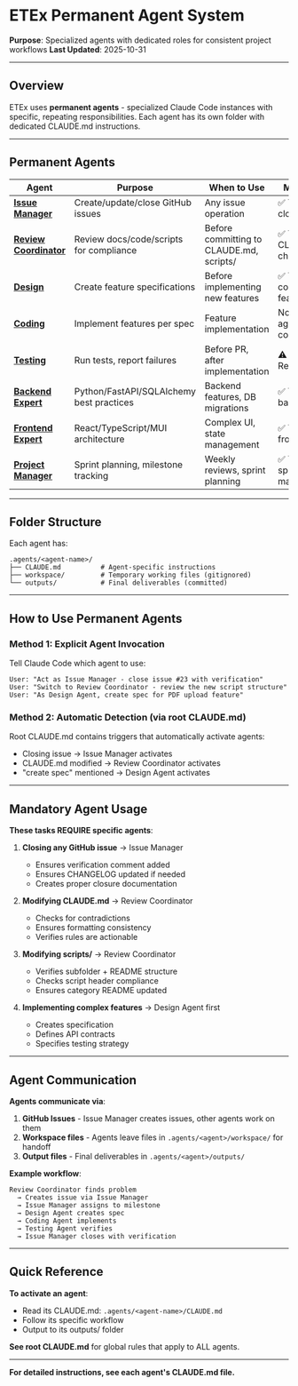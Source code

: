 # ETEx Permanent Agent System

**Purpose**: Specialized agents with dedicated roles for consistent project workflows
**Last Updated**: 2025-10-31

---

## Overview

ETEx uses **permanent agents** - specialized Claude Code instances with specific, repeating responsibilities. Each agent has its own folder with dedicated CLAUDE.md instructions.

---

## Permanent Agents

| Agent | Purpose | When to Use | Mandatory? |
|-------|---------|-------------|------------|
| **[Issue Manager](issue-manager/)** | Create/update/close GitHub issues | Any issue operation | ✅ Yes - for closing issues |
| **[Review Coordinator](review-coordinator/)** | Review docs/code/scripts for compliance | Before committing to CLAUDE.md, scripts/ | ✅ Yes - for CLAUDE.md changes |
| **[Design](design/)** | Create feature specifications | Before implementing new features | ✅ Yes - for complex features |
| **[Coding](coding/)** | Implement features per spec | Feature implementation | No - main agent can code |
| **[Testing](testing/)** | Run tests, report failures | Before PR, after implementation | ⚠️ Recommended |
| **[Backend Expert](backend-expert/)** | Python/FastAPI/SQLAlchemy best practices | Backend features, DB migrations | ✅ Yes - for backend work |
| **[Frontend Expert](frontend-expert/)** | React/TypeScript/MUI architecture | Complex UI, state management | ✅ Yes - for frontend work |
| **[Project Manager](project-manager/)** | Sprint planning, milestone tracking | Weekly reviews, sprint planning | ✅ Yes - for sprint management |

---

## Folder Structure

Each agent has:
```
.agents/<agent-name>/
├── CLAUDE.md          # Agent-specific instructions
├── workspace/         # Temporary working files (gitignored)
└── outputs/           # Final deliverables (committed)
```

---

## How to Use Permanent Agents

### Method 1: Explicit Agent Invocation

Tell Claude Code which agent to use:
```
User: "Act as Issue Manager - close issue #23 with verification"
User: "Switch to Review Coordinator - review the new script structure"
User: "As Design Agent, create spec for PDF upload feature"
```

### Method 2: Automatic Detection (via root CLAUDE.md)

Root CLAUDE.md contains triggers that automatically activate agents:
- Closing issue → Issue Manager activates
- CLAUDE.md modified → Review Coordinator activates
- "create spec" mentioned → Design Agent activates

---

## Mandatory Agent Usage

**These tasks REQUIRE specific agents**:

1. **Closing any GitHub issue** → Issue Manager
   - Ensures verification comment added
   - Ensures CHANGELOG updated if needed
   - Creates proper closure documentation

2. **Modifying CLAUDE.md** → Review Coordinator
   - Checks for contradictions
   - Ensures formatting consistency
   - Verifies rules are actionable

3. **Modifying scripts/** → Review Coordinator
   - Verifies subfolder + README structure
   - Checks script header compliance
   - Ensures category README updated

4. **Implementing complex features** → Design Agent first
   - Creates specification
   - Defines API contracts
   - Specifies testing strategy

---

## Agent Communication

**Agents communicate via**:
1. **GitHub Issues** - Issue Manager creates issues, other agents work on them
2. **Workspace files** - Agents leave files in `.agents/<agent>/workspace/` for handoff
3. **Output files** - Final deliverables in `.agents/<agent>/outputs/`

**Example workflow**:
```
Review Coordinator finds problem
  → Creates issue via Issue Manager
  → Issue Manager assigns to milestone
  → Design Agent creates spec
  → Coding Agent implements
  → Testing Agent verifies
  → Issue Manager closes with verification
```

---

## Quick Reference

**To activate an agent**:
- Read its CLAUDE.md: `.agents/<agent-name>/CLAUDE.md`
- Follow its specific workflow
- Output to its outputs/ folder

**See root CLAUDE.md** for global rules that apply to ALL agents.

---

**For detailed instructions, see each agent's CLAUDE.md file.**
